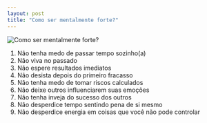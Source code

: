 ```yaml
---
layout: post
title: "Como ser mentalmente forte?"
---
```


![Como ser mentalmente forte?](https://i1.wp.com/vogazeta.ru/uploads/full_size_1576768401-fe511366824956c48335aa616c80c9b7.jpg?resize=400,225)

 1. Não tenha medo de passar tempo sozinho(a)
 2. Não viva no passado
 3. Não espere resultados imediatos
 4. Não desista depois do primeiro fracasso
 5. Não tenha medo de tomar riscos calculados
 6. Não deixe outros influenciarem suas emoções
 7. Não tenha inveja do sucesso dos outros
 8. Não desperdice tempo sentindo pena de si mesmo
 9. Não desperdice energia em coisas que você não pode controlar
